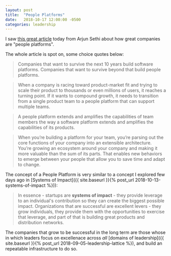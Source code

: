 ```yaml
---
layout: post
title:  "People Platforms"
date:   2018-10-17 12:00:00 -0500
categories: leadership
---
```


I saw [this great article](https://medium.com/@arjunsethi/how-to-transform-and-build-a-people-platform-2d981bfd720f) today from Arjun Sethi about how great companies are "people platforms". 

The whole article is spot on, some choice quotes below:

> Companies that want to survive the next 10 years build software platforms. Companies that want to survive beyond that build people platforms.

> When a company is racing toward product-market fit and trying to scale their product to thousands or even millions of users, it reaches a turning point. If it wants to compound growth, it needs to transition from a single product team to a people platform that can support multiple teams.

> A people platform extends and amplifies the capabilities of team members the way a software platform extends and amplifies the capabilities of its products.

> When you’re building a platform for your team, you’re parsing out the core functions of your company into an extensible architecture. You’re growing an ecosystem around your company and making it more valuable than the sum of its parts. That enables new behaviors to emerge between your people that allow you to save time and adapt to change.

The concept of a People Platform is very similar to a concept I explored few days ago in [Systems of Impact]({{ site.baseurl }}{% post_url 2018-10-13-systems-of-impact %})):

> In essence - startups are **systems of impact** - they provide leverage to an individual's contribution so they can create the biggest possible impact. Organizations that are successful are excellent levers - they grow individuals, they provide them with the opportunities to exercise that leverage, and part of that is building great products and distribution networks.

The companies that grow to be successful in the long term are those whose in which leaders focus on excellenace across _all_ [domains of leadership]({{ site.baseurl }}{% post_url 2018-09-05-leadership-lattice %}), and build an repeatable infrastructure to do so.